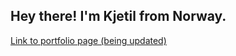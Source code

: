 <h2> Hey there! I'm Kjetil from Norway.</h2>
<a href="https://kjebrak.github.io/" target="_blank">
  Link to portfolio page (being updated)
</a>